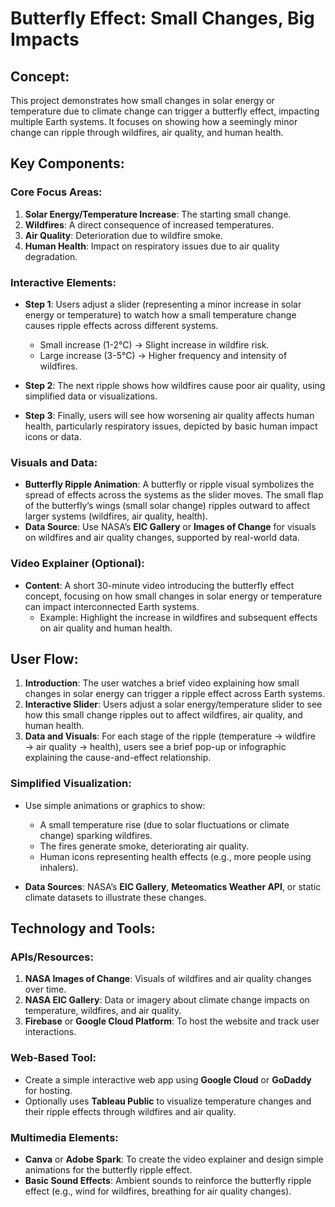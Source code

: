 # Butterfly Effect: Small Changes, Big Impacts

## Concept:
This project demonstrates how small changes in solar energy or temperature due to climate change can trigger a butterfly effect, impacting multiple Earth systems. It focuses on showing how a seemingly minor change can ripple through wildfires, air quality, and human health.

## Key Components:

### Core Focus Areas:
1. **Solar Energy/Temperature Increase**: The starting small change.
2. **Wildfires**: A direct consequence of increased temperatures.
3. **Air Quality**: Deterioration due to wildfire smoke.
4. **Human Health**: Impact on respiratory issues due to air quality degradation.

### Interactive Elements:
- **Step 1**: Users adjust a slider (representing a minor increase in solar energy or temperature) to watch how a small temperature change causes ripple effects across different systems.
  - Small increase (1-2°C) → Slight increase in wildfire risk.
  - Large increase (3-5°C) → Higher frequency and intensity of wildfires.
  
- **Step 2**: The next ripple shows how wildfires cause poor air quality, using simplified data or visualizations.
  
- **Step 3**: Finally, users will see how worsening air quality affects human health, particularly respiratory issues, depicted by basic human impact icons or data.

### Visuals and Data:
- **Butterfly Ripple Animation**: A butterfly or ripple visual symbolizes the spread of effects across the systems as the slider moves. The small flap of the butterfly’s wings (small solar change) ripples outward to affect larger systems (wildfires, air quality, health).
- **Data Source**: Use NASA’s **EIC Gallery** or **Images of Change** for visuals on wildfires and air quality changes, supported by real-world data.

### Video Explainer (Optional):
- **Content**: A short 30-minute video introducing the butterfly effect concept, focusing on how small changes in solar energy or temperature can impact interconnected Earth systems.
  - Example: Highlight the increase in wildfires and subsequent effects on air quality and human health.

## User Flow:
1. **Introduction**: The user watches a brief video explaining how small changes in solar energy can trigger a ripple effect across Earth systems.
2. **Interactive Slider**: Users adjust a solar energy/temperature slider to see how this small change ripples out to affect wildfires, air quality, and human health.
3. **Data and Visuals**: For each stage of the ripple (temperature → wildfire → air quality → health), users see a brief pop-up or infographic explaining the cause-and-effect relationship.

### Simplified Visualization:
- Use simple animations or graphics to show:
  - A small temperature rise (due to solar fluctuations or climate change) sparking wildfires.
  - The fires generate smoke, deteriorating air quality.
  - Human icons representing health effects (e.g., more people using inhalers).
  
- **Data Sources**: NASA’s **EIC Gallery**, **Meteomatics Weather API**, or static climate datasets to illustrate these changes.

## Technology and Tools:

### APIs/Resources:
1. **NASA Images of Change**: Visuals of wildfires and air quality changes over time.
2. **NASA EIC Gallery**: Data or imagery about climate change impacts on temperature, wildfires, and air quality.
3. **Firebase** or **Google Cloud Platform**: To host the website and track user interactions.

### Web-Based Tool:
- Create a simple interactive web app using **Google Cloud** or **GoDaddy** for hosting.
- Optionally uses **Tableau Public** to visualize temperature changes and their ripple effects through wildfires and air quality.

### Multimedia Elements:
- **Canva** or **Adobe Spark**: To create the video explainer and design simple animations for the butterfly ripple effect.
- **Basic Sound Effects**: Ambient sounds to reinforce the butterfly ripple effect (e.g., wind for wildfires, breathing for air quality changes).

